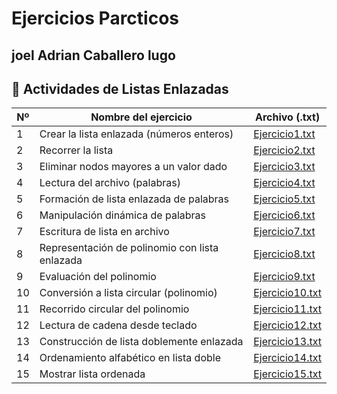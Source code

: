 # Ejercicios Parcticos
## joel Adrian Caballero lugo 


## 📘 Actividades de Listas Enlazadas

| Nº | Nombre del ejercicio | Archivo (.txt) |
|----|------------------------|----------------|
| 1 | Crear la lista enlazada (números enteros) | [Ejercicio1.txt](./Ejercicio1.txt) |
| 2 | Recorrer la lista | [Ejercicio2.txt](./Ejercicio2.txt) |
| 3 | Eliminar nodos mayores a un valor dado | [Ejercicio3.txt](./Ejercicio3.txt) |
| 4 | Lectura del archivo (palabras) | [Ejercicio4.txt](./Ejercicio4.txt) |
| 5 | Formación de lista enlazada de palabras | [Ejercicio5.txt](./Ejercicio5.txt) |
| 6 | Manipulación dinámica de palabras | [Ejercicio6.txt](./Ejercicio6.txt) |
| 7 | Escritura de lista en archivo | [Ejercicio7.txt](./Ejercicio7.txt) |
| 8 | Representación de polinomio con lista enlazada | [Ejercicio8.txt](./Ejercicio8.txt) |
| 9 | Evaluación del polinomio | [Ejercicio9.txt](./Ejercicio9.txt) |
| 10 | Conversión a lista circular (polinomio) | [Ejercicio10.txt](./Ejercicio10.txt) |
| 11 | Recorrido circular del polinomio | [Ejercicio11.txt](./Ejercicio11.txt) |
| 12 | Lectura de cadena desde teclado | [Ejercicio12.txt](./Ejercicio12.txt) |
| 13 | Construcción de lista doblemente enlazada | [Ejercicio13.txt](./Ejercicio13.txt) |
| 14 | Ordenamiento alfabético en lista doble | [Ejercicio14.txt](./Ejercicio14.txt) |
| 15 | Mostrar lista ordenada | [Ejercicio15.txt](./Ejercicio15.txt) |
